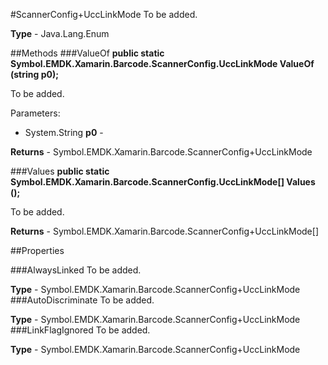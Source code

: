 #ScannerConfig+UccLinkMode
To be added.

**Type** - Java.Lang.Enum

##Methods
###ValueOf
**public static Symbol.EMDK.Xamarin.Barcode.ScannerConfig.UccLinkMode ValueOf (string p0);**

To be added.

Parameters: 

* System.String **p0** - 

**Returns** - Symbol.EMDK.Xamarin.Barcode.ScannerConfig+UccLinkMode

###Values
**public static Symbol.EMDK.Xamarin.Barcode.ScannerConfig.UccLinkMode[] Values ();**

To be added.


**Returns** - Symbol.EMDK.Xamarin.Barcode.ScannerConfig+UccLinkMode[]

##Properties

###AlwaysLinked
To be added.

**Type** - Symbol.EMDK.Xamarin.Barcode.ScannerConfig+UccLinkMode
###AutoDiscriminate
To be added.

**Type** - Symbol.EMDK.Xamarin.Barcode.ScannerConfig+UccLinkMode
###LinkFlagIgnored
To be added.

**Type** - Symbol.EMDK.Xamarin.Barcode.ScannerConfig+UccLinkMode



